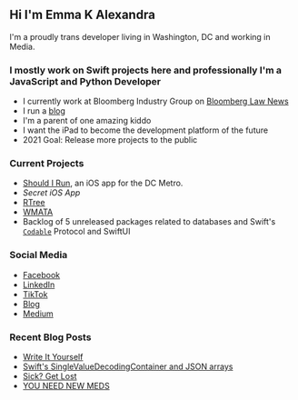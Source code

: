 ## Hi I'm Emma K Alexandra
I'm a proudly trans developer living in Washington, DC and working in Media.

### I mostly work on Swift projects here and professionally I'm a JavaScript and Python Developer
- I currently work at Bloomberg Industry Group on [Bloomberg Law News][blawnews]
- I run a [blog][blog]
- I'm a parent of one amazing kiddo
- I want the iPad to become the development platform of the future
- 2021 Goal: Release more projects to the public

### Current Projects
- [Should I Run][shouldirun], an iOS app for the DC Metro.
- _Secret iOS App_
- [RTree][rtree]
- [WMATA][wmata]
- Backlog of 5 unreleased packages related to databases and Swift's [`Codable`][codable] Protocol and SwiftUI

### Social Media
- [Facebook][facebook]
- [LinkedIn][linkedin]
- [TikTok][tiktok]
- [Blog][blog]
- [Medium][medium]

### Recent Blog Posts
<!-- BLOG-POST-LIST:START -->
- [Write It Yourself](https://emma.sh/blog/2020/7/30/write-it-yourself)
- [Swift's SingleValueDecodingContainer and JSON arrays](https://emma.sh/blog/2020/7/17/swift-singlevaluedecodingcontainer)
- [Sick? Get Lost](https://emma.sh/blog/2020/6/27/sick-get-lost)
- [YOU NEED NEW MEDS](https://emma.sh/blog/2020/6/17/you-need-new-meds)
<!-- BLOG-POST-LIST:END -->
 
[blawnews]: https://news.bloomberglaw.com
[blog]: https://emma.sh/blog
[shouldirun]: https://apps.apple.com/us/app/should-i-run-dc-metro/id1316762644
[rtree]: https://github.com/emma-k-alexandra/RTree
[wmata]: https://github.com/emma-k-alexandra/WMATA.swift
[codable]: https://developer.apple.com/documentation/swift/codable
[facebook]: https://www.facebook.com/emmakalexandra
[linkedin]: https://www.linkedin.com/in/emmakalexandra/
[tiktok]: https://vm.tiktok.com/Jj459aN/
[medium]: https://emmakalexandra.medium.com
